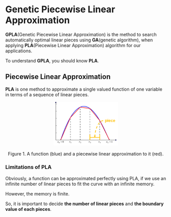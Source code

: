 # Genetic Piecewise Linear Approximation

**GPLA**(Genetic Piecewise Linear Approximation) is the method to search automatically optimal linear pieces using **GA**(genetic algorithm), when applying **PLA**(Piecewise Linear Approximation) algorithm for our applications.

To understand **GPLA**, you should know **PLA**.

## Piecewise Linear Approximation

**PLA** is one method to approximate a single valued function of one variable in terms of a sequence of linear pieces.

<p align="center"><img src="./figures/fig1_example_of_pla.png" width="40%"></p>

<p align="center">Figure 1. A function (blue) and a piecewise linear approximation to it (red).</p>


### Limitations of PLA

Obviously, a function can be approximated perfectly using PLA, if we use an infinite number of linear pieces to fit the curve with an infinite memory.

However, the memory is finite.

So, it is important to decide **the number of linear pieces** and **the boundary value of each pieces**.

